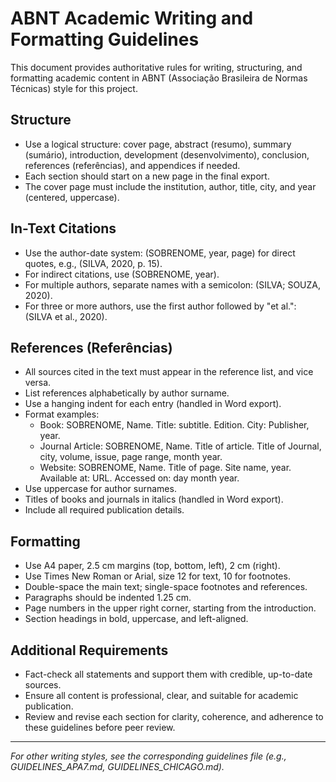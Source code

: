 # ABNT Academic Writing and Formatting Guidelines

This document provides authoritative rules for writing, structuring, and formatting academic content in ABNT (Associação Brasileira de Normas Técnicas) style for this project.

## Structure
- Use a logical structure: cover page, abstract (resumo), summary (sumário), introduction, development (desenvolvimento), conclusion, references (referências), and appendices if needed.
- Each section should start on a new page in the final export.
- The cover page must include the institution, author, title, city, and year (centered, uppercase).

## In-Text Citations
- Use the author-date system: (SOBRENOME, year, page) for direct quotes, e.g., (SILVA, 2020, p. 15).
- For indirect citations, use (SOBRENOME, year).
- For multiple authors, separate names with a semicolon: (SILVA; SOUZA, 2020).
- For three or more authors, use the first author followed by "et al.": (SILVA et al., 2020).

## References (Referências)
- All sources cited in the text must appear in the reference list, and vice versa.
- List references alphabetically by author surname.
- Use a hanging indent for each entry (handled in Word export).
- Format examples:
  - Book: SOBRENOME, Name. Title: subtitle. Edition. City: Publisher, year.
  - Journal Article: SOBRENOME, Name. Title of article. Title of Journal, city, volume, issue, page range, month year.
  - Website: SOBRENOME, Name. Title of page. Site name, year. Available at: URL. Accessed on: day month year.
- Use uppercase for author surnames.
- Titles of books and journals in italics (handled in Word export).
- Include all required publication details.

## Formatting
- Use A4 paper, 2.5 cm margins (top, bottom, left), 2 cm (right).
- Use Times New Roman or Arial, size 12 for text, 10 for footnotes.
- Double-space the main text; single-space footnotes and references.
- Paragraphs should be indented 1.25 cm.
- Page numbers in the upper right corner, starting from the introduction.
- Section headings in bold, uppercase, and left-aligned.

## Additional Requirements
- Fact-check all statements and support them with credible, up-to-date sources.
- Ensure all content is professional, clear, and suitable for academic publication.
- Review and revise each section for clarity, coherence, and adherence to these guidelines before peer review.

---

*For other writing styles, see the corresponding guidelines file (e.g., GUIDELINES_APA7.md, GUIDELINES_CHICAGO.md).*
